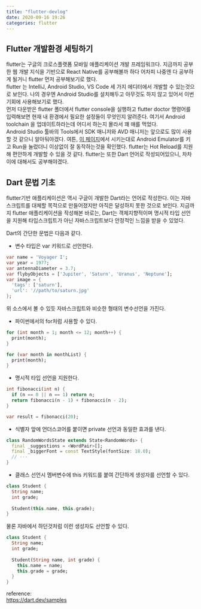 ```yaml
---
title: "flutter-devlog"
date: 2020-09-16 19:26
categories: flutter
---
```

## Flutter 개발환경 세팅하기  
  flutter는 구글의 크로스플랫폼 모바일 애플리케이션 개발 프레임워크다. 
지금까지 공부한 웹 개발 지식을 기반으로 React Native를 공부해볼까 하다 어차피 나중엔 다 공부하게 될거니 flutter 먼저 공부해보기로 했다.  
  flutter 는 IntelliJ, Android Studio, VS Code 세 가지 에디터에서 개발할 수 있는것으로 보인다. 
나의 경우엔 Android Studio를 설치해두고 아무것도 하지 않고 있어서 이번 기회에 사용해보기로 했다.  
 먼저 다운받은 flutter 폴더에서 flutter console을 실행하고 flutter doctor 명령어를 입력해보면 현재 내 환경에서 필요한 설정들이 무엇인지 알려준다. 
여기서 Android toolchain 을 업데이트하라는데 어디서 하는지 몰라서 꽤 애를 먹었다.  
  Android Studio 툴바의 Tools에서 SDK 매니저와 AVD 매니저는 앞으로도 많이 사용할 것 같으니 알아둬야겠다. 
여튼, [이 페이지]에서 시키는대로 Android Emulator를 키고 Run을 눌렀더니 이상없이 잘 동작하는것을 확인했다. 
flutter는 Hot Reload를 지원해 편안하게 개발할 수 있을 것 같다. flutter는 또한 Dart 언어로 작성되어있으니, 차차 이에 대해서도 공부해야겠다.  
   
   
## Dart 문법 기초
  flutter기반 애플리케이션은 역시 구글이 개발한 Dart라는 언어로 작성한다. 이는 자바스크립트를 대체할 목적으로 만들어졌지만 아직은 달성하지 못한 것으로 보인다. 
지금까지 flutter 애플리케이션을 작성해본 바로는, Dart는 객체지향적이며 명시적 타입 선언을 지원해 타입스크립트가 아닌 자바스크립트보다 안정적인 느낌을 받을 수 있었다.   
   
  Dart의 간단한 문법은 다음과 같다.
* 변수 타입은 var 키워드로 선언한다.
``` dart
var name = 'Voyager I';
var year = 1977;
var antennaDiameter = 3.7;
var flybyObjects = ['Jupiter', 'Saturn', 'Uranus', 'Neptune'];
var image = {
  'tags': ['saturn'],
  'url': '//path/to/saturn.jpg'
};
```
위 소스에서 볼 수 있듯 자바스크립트와 비슷한 형태의 변수선언을 가진다.  
 * 파이썬에서의 for처럼 사용할 수 있다.
``` dart
for (int month = 1; month <= 12; month++) {
  print(month);
}

for (var month in monthList) {
  print(month);
}

```
 * 명시적 타입 선언을 지원한다.
``` dart
int fibonacci(int n) {
  if (n == 0 || n == 1) return n;
  return fibonacci(n - 1) + fibonacci(n - 2);
}

var result = fibonacci(20);
```
 * 식별자 앞에 언더스코어를 붙이면 private 선언과 동일한 효과를 낸다.
``` dart
class RandomWordsState extends State<RandomWords> {
  final _suggestions = <WordPair>[];
  final _biggerFont = const TextStyle(fontSize: 18.0);
  // ···
}
```
* 클래스 선언시 멤버변수에 this 키워드를 붙여 간단하게 생성자를 선언할 수 있다.
``` dart
class Student {
  String name;
  int grade;
  
  Student(this.name, this.grade);
}
```
물론 자바에서 하던것처럼 이런 생성자도 선언할 수 있다.
``` dart
class Student {
  String name;
  int grade;
  
  Student(String name, int grade) {
    this.name = name;
    this.grade = grade;
  }
}
```

  
  
reference:  
https://dart.dev/samples
 
 [이 페이지]: https://flutter-ko.dev/docs/get-started/test-drive?tab=androidstudio#create-app
